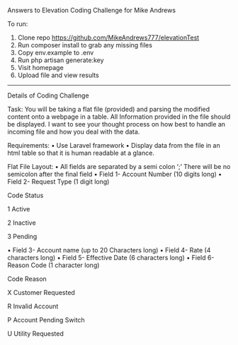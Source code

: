 
Answers to Elevation Coding Challenge for Mike Andrews

To run:

1. Clone repo https://github.com/MikeAndrews777/elevationTest
2. Run composer install to grab any missing files
3. Copy env.example to .env
4. Run php artisan generate:key
4. Visit homepage
5. Upload file and view results


--------------------------------------

Details of Coding Challenge

Task:
You will be taking a flat file (provided) and parsing the modified content onto a webpage in a table. All Information provided in the file should be displayed.
I want to see your thought process on how best to handle an incoming file and how you deal with the data.

Requirements:
• Use Laravel framework
• Display data from the file in an html table so that it is human readable at a glance.

Flat File Layout:
• All fields are separated by a semi colon ‘;’ There will be no semicolon after the final field
• Field 1- Account Number (10 digits long)
• Field 2- Request Type (1 digit long)

Code
Status

1
Active

2
Inactive

3
Pending


• Field 3- Account name (up to 20 Characters long)
• Field 4- Rate (4 characters long)
• Field 5- Effective Date (6 characters long)
• Field 6- Reason Code (1 character long)

Code
Reason

X
Customer Requested

R
Invalid Account

P
Account Pending Switch

U
Utility Requested

